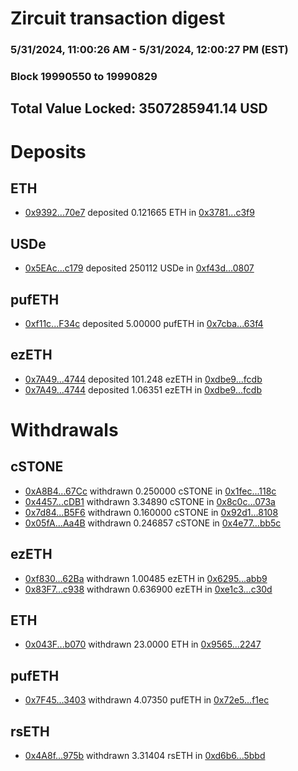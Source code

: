 # Zircuit transaction digest
### 5/31/2024, 11:00:26 AM - 5/31/2024, 12:00:27 PM (EST)
### Block 19990550 to 19990829

## Total Value Locked: 3507285941.14 USD

# Deposits
## ETH
- [0x9392...70e7](https://etherscan.io/address/0x9392c5bf40a1168E99766B3BdE04eF9D038f70e7) deposited 0.121665 ETH in [0x3781...c3f9](https://etherscan.io/tx/0x9392c5bf40a1168E99766B3BdE04eF9D038f70e7)
## USDe
- [0x5EAc...c179](https://etherscan.io/address/0x5EAc117187caC1E5654080835B086776Fe2ec179) deposited 250112 USDe in [0xf43d...0807](https://etherscan.io/tx/0x5EAc117187caC1E5654080835B086776Fe2ec179)
## pufETH
- [0xf11c...F34c](https://etherscan.io/address/0xf11c8cba6d9779de78059F9bB00135bc8D27F34c) deposited 5.00000 pufETH in [0x7cba...63f4](https://etherscan.io/tx/0xf11c8cba6d9779de78059F9bB00135bc8D27F34c)
## ezETH
- [0x7A49...4744](https://etherscan.io/address/0x7A493Be5c2ce014cD049Bf178a1ac0Db1B434744) deposited 101.248 ezETH in [0xdbe9...fcdb](https://etherscan.io/tx/0x7A493Be5c2ce014cD049Bf178a1ac0Db1B434744)
- [0x7A49...4744](https://etherscan.io/address/0x7A493Be5c2ce014cD049Bf178a1ac0Db1B434744) deposited 1.06351 ezETH in [0xdbe9...fcdb](https://etherscan.io/tx/0x7A493Be5c2ce014cD049Bf178a1ac0Db1B434744)
# Withdrawals
## cSTONE
- [0xA8B4...67Cc](https://etherscan.io/address/0xA8B4064cA3eDe484402576253927a4763dA467Cc) withdrawn 0.250000 cSTONE in [0x1fec...118c](https://etherscan.io/tx/0xA8B4064cA3eDe484402576253927a4763dA467Cc)
- [0x4457...cDB1](https://etherscan.io/address/0x4457CDD60C97EEfd1DA57D68Da70EA80F695cDB1) withdrawn 3.34890 cSTONE in [0x8c0c...073a](https://etherscan.io/tx/0x4457CDD60C97EEfd1DA57D68Da70EA80F695cDB1)
- [0x7d84...B5F6](https://etherscan.io/address/0x7d841ED7e140cFC9e93faEdD5D1746735bE7B5F6) withdrawn 0.160000 cSTONE in [0x92d1...8108](https://etherscan.io/tx/0x7d841ED7e140cFC9e93faEdD5D1746735bE7B5F6)
- [0x05fA...Aa4B](https://etherscan.io/address/0x05fA4aA8C1D76A074B6B04a834d0ac7cfF12Aa4B) withdrawn 0.246857 cSTONE in [0x4e77...bb5c](https://etherscan.io/tx/0x05fA4aA8C1D76A074B6B04a834d0ac7cfF12Aa4B)
## ezETH
- [0xf830...62Ba](https://etherscan.io/address/0xf830DFd3b49A4513160fcDdD1BcC5BD9841e62Ba) withdrawn 1.00485 ezETH in [0x6295...abb9](https://etherscan.io/tx/0xf830DFd3b49A4513160fcDdD1BcC5BD9841e62Ba)
- [0x83F7...c938](https://etherscan.io/address/0x83F728014d159349FA615F1b3aF5fbd31765c938) withdrawn 0.636900 ezETH in [0xe1c3...c30d](https://etherscan.io/tx/0x83F728014d159349FA615F1b3aF5fbd31765c938)
## ETH
- [0x043F...b070](https://etherscan.io/address/0x043F8AbB92762D71908Fd6b65384C4BCBCbAb070) withdrawn 23.0000 ETH in [0x9565...2247](https://etherscan.io/tx/0x043F8AbB92762D71908Fd6b65384C4BCBCbAb070)
## pufETH
- [0x7F45...3403](https://etherscan.io/address/0x7F457160C10bED1DBd0c8cb2aCeD1F9FE9AD3403) withdrawn 4.07350 pufETH in [0x72e5...f1ec](https://etherscan.io/tx/0x7F457160C10bED1DBd0c8cb2aCeD1F9FE9AD3403)
## rsETH
- [0x4A8f...975b](https://etherscan.io/address/0x4A8f6f690d7b868F9f06e0b10FCD00F2E962975b) withdrawn 3.31404 rsETH in [0xd6b6...5bbd](https://etherscan.io/tx/0x4A8f6f690d7b868F9f06e0b10FCD00F2E962975b)
